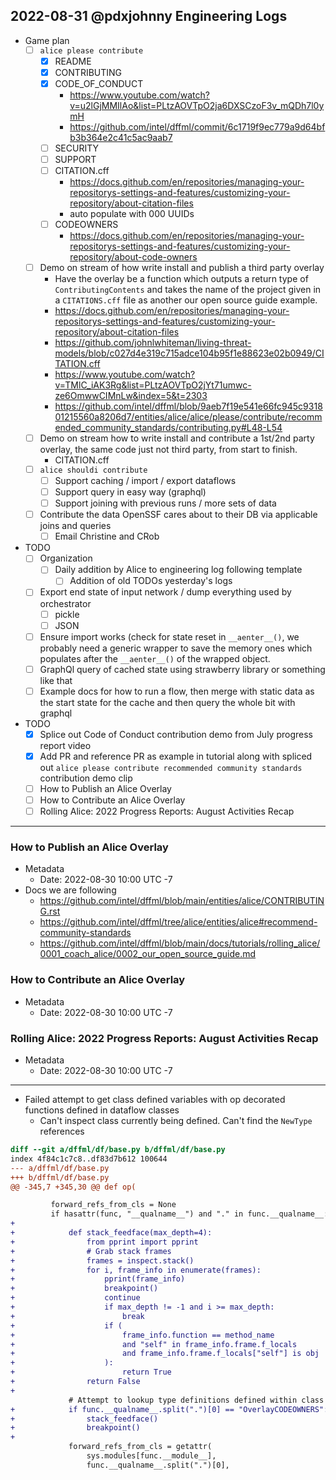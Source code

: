 ## 2022-08-31 @pdxjohnny Engineering Logs

- Game plan
  - [ ] `alice please contribute`
    - [x] README
    - [x] CONTRIBUTING
    - [x] CODE_OF_CONDUCT
      - https://www.youtube.com/watch?v=u2lGjMMIlAo&list=PLtzAOVTpO2ja6DXSCzoF3v_mQDh7l0ymH
      - https://github.com/intel/dffml/commit/6c1719f9ec779a9d64bfb3b364e2c41c5ac9aab7
    - [ ] SECURITY
    - [ ] SUPPORT
    - [ ] CITATION.cff
      - https://docs.github.com/en/repositories/managing-your-repositorys-settings-and-features/customizing-your-repository/about-citation-files
      - auto populate with 000 UUIDs
    - [ ] CODEOWNERS
      - https://docs.github.com/en/repositories/managing-your-repositorys-settings-and-features/customizing-your-repository/about-code-owners
  - [ ] Demo on stream of how write install and publish a third party overlay
    - Have the overlay be a function which outputs a return type of `ContributingContents` and takes the name of the project given in a `CITATIONS.cff` file as another our open source guide example.
    - https://docs.github.com/en/repositories/managing-your-repositorys-settings-and-features/customizing-your-repository/about-citation-files
    - https://github.com/johnlwhiteman/living-threat-models/blob/c027d4e319c715adce104b95f1e88623e02b0949/CITATION.cff
    - https://www.youtube.com/watch?v=TMlC_iAK3Rg&list=PLtzAOVTpO2jYt71umwc-ze6OmwwCIMnLw&index=5&t=2303
    - https://github.com/intel/dffml/blob/9aeb7f19e541e66fc945c931801215560a8206d7/entities/alice/alice/please/contribute/recommended_community_standards/contributing.py#L48-L54
  - [ ] Demo on stream how to write install and contribute a 1st/2nd party overlay, the same code just not third party, from start to finish.
    - CITATION.cff
  - [ ] `alice shouldi contribute`
    - [ ] Support caching / import / export dataflows
    - [ ] Support query in easy way (graphql)
    - [ ] Support joining with previous runs / more sets of data
  - [ ] Contribute the data OpenSSF cares about to their DB via applicable joins and queries
     - [ ] Email Christine and CRob
- TODO
  - [ ] Organization
    - [ ] Daily addition by Alice to engineering log following template
      - [ ] Addition of old TODOs yesterday's logs
  - [ ] Export end state of input network / dump everything used by orchestrator
    - [ ] pickle
    - [ ] JSON
  - [ ] Ensure import works (check for state reset in `__aenter__()`, we probably need a generic wrapper to save the memory ones which populates after the `__aenter__()` of the wrapped object.
  - [ ] GraphQl query of cached state using strawberry library or something like that
  - [ ] Example docs for how to run a flow, then merge with static data as the start state for the cache and then query the whole bit with graphql
- TODO
  - [x] Splice out Code of Conduct contribution demo from July progress report video
  - [x] Add PR and reference PR as example in tutorial along with spliced out `alice please contribute recommended community standards` contribution demo clip
  - [ ] How to Publish an Alice Overlay
  - [ ] How to Contribute an Alice Overlay
  - [ ] Rolling Alice: 2022 Progress Reports: August Activities Recap

---

### How to Publish an Alice Overlay

- Metadata
  - Date: 2022-08-30 10:00 UTC -7
- Docs we are following
  - https://github.com/intel/dffml/blob/main/entities/alice/CONTRIBUTING.rst
  - https://github.com/intel/dffml/tree/alice/entities/alice#recommend-community-standards
  - https://github.com/intel/dffml/blob/main/docs/tutorials/rolling_alice/0001_coach_alice/0002_our_open_source_guide.md

### How to Contribute an Alice Overlay

- Metadata
  - Date: 2022-08-30 10:00 UTC -7

### Rolling Alice: 2022 Progress Reports: August Activities Recap

- Metadata
  - Date: 2022-08-30 10:00 UTC -7

---

- Failed attempt to get class defined variables with op decorated functions defined in dataflow classes
  - Can't inspect class currently being defined. Can't find the `NewType` references

```diff
diff --git a/dffml/df/base.py b/dffml/df/base.py
index 4f84c1c7c8..df83d7b612 100644
--- a/dffml/df/base.py
+++ b/dffml/df/base.py
@@ -345,7 +345,30 @@ def op(

         forward_refs_from_cls = None
         if hasattr(func, "__qualname__") and "." in func.__qualname__:
+
+            def stack_feedface(max_depth=4):
+                from pprint import pprint
+                # Grab stack frames
+                frames = inspect.stack()
+                for i, frame_info in enumerate(frames):
+                    pprint(frame_info)
+                    breakpoint()
+                    continue
+                    if max_depth != -1 and i >= max_depth:
+                        break
+                    if (
+                        frame_info.function == method_name
+                        and "self" in frame_info.frame.f_locals
+                        and frame_info.frame.f_locals["self"] is obj
+                    ):
+                        return True
+                return False
+
             # Attempt to lookup type definitions defined within class
+            if func.__qualname__.split(".")[0] == "OverlayCODEOWNERS":
+                stack_feedface()
+                breakpoint()
+
             forward_refs_from_cls = getattr(
                 sys.modules[func.__module__],
                 func.__qualname__.split(".")[0],
```